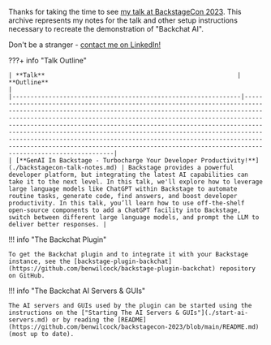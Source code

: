 Thanks for taking the time to see [my talk at BackstageCon 2023](https://colocatedeventsna2023.sched.com/event/07a22acf572c9ba6ac78a3fff50c6e7d). This archive represents my notes for the talk and other setup instructions necessary to recreate the demonstration of "Backchat AI".

Don't be a stranger - [contact me on LinkedIn!](https://www.linkedin.com/in/benwilcock/)

???+ info "Talk Outline"

    | **Talk**                                                     | **Outline**                                                                                                                                                                                                                                                                                                                                                                                                                                                                                                                                |
    |---------------------------------------------------------------|--------------------------------------------------------------------------------------------------------------------------------------------------------------------------------------------------------------------------------------------------------------------------------------------------------------------------------------------------------------------------------------------------------------------------------------------------------------------------------------------------------------------------------------------|
    | [**GenAI In Backstage - Turbocharge Your Developer Productivity!**](./backstagecon-talk-notes.md) | Backstage provides a powerful developer platform, but integrating the latest AI capabilities can take it to the next level. In this talk, we'll explore how to leverage large language models like ChatGPT within Backstage to automate routine tasks, generate code, find answers, and boost developer productivity. In this talk, you’ll learn how to use off-the-shelf open-source components to add a ChatGPT facility into Backstage, switch between different large language models, and prompt the LLM to deliver better responses. |

!!! info "The Backchat Plugin"

    To get the Backchat plugin and to integrate it with your Backstage instance, see the [backstage-plugin-backchat](https://github.com/benwilcock/backstage-plugin-backchat) repository on GitHub. 

!!! info "The Backchat AI Servers & GUIs"

    The AI servers and GUIs used by the plugin can be started using the instructions on the ["Starting The AI Servers & GUIs"](./start-ai-servers.md) or by reading the [README](https://github.com/benwilcock/backstagecon-2023/blob/main/README.md) (most up to date).

